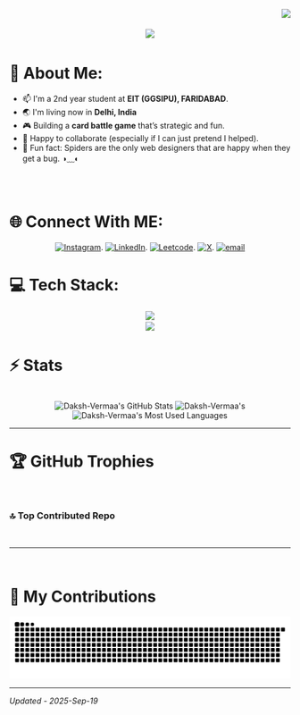 <p><img align="right" src="https://komarev.com/ghpvc/?username=Daksh-Vermaa&color=blue&style=plastic" /></p>


<h1 align="center">
<img src="https://readme-typing-svg.herokuapp.com?font=Fira+Code&amp;weight=500&amp;size=30&amp;letterSpacing=1px&amp;duration=3000&amp;pause=1000&amp;color=36BCF7&amp;center=true&amp;vCenter=true&amp;width=500&amp;height=80&amp;lines=Hello+There!+%F0%9F%91%8B%F0%9F%8F%BB;I'm+Daksh+Verma!;" />
</h1 align="center">


<h1 id="-about-me-">💫 About Me:</h1>
<div>
<ul>
<li>📫 I&#39;m a 2nd year student at <strong>EIT (GGSIPU), FARIDABAD</strong>.</li>
<li>🌏 I&#39;m living now in <strong>Delhi, India</strong></li>
<li>🎮 Building a <strong>card battle game</strong> that’s strategic and fun.</li>
<li>🤝 Happy to collaborate (especially if I can just pretend I helped).</li>
<li>🧠 Fun fact: Spiders are the only web designers that are happy when they get a bug. ◑﹏◐</li>
</ul>
    </div>

    
<p><br><br></p>
<h1 id="-connect-with-me-">🌐 Connect With ME:</h1>
<div align="center">
<p><a href="https://instagram.com/dumbdrixx"><img src="https://img.shields.io/badge/Instagram-%23E4405F.svg?logo=Instagram&amp;logoColor=white" alt="Instagram"></a>.
<a href="https://linkedin.com/in/daksh-vermaa"><img src="https://img.shields.io/badge/LinkedIn-%230077B5.svg?logo=linkedin&amp;logoColor=white" alt="LinkedIn"></a>.
<a href="https://leetcode.com/u/Daksh-Vermaa/"><img src="https://img.shields.io/badge/leetcode-%23FF4500.svg?logo=Leetcode&amp;logoColor=white" alt="Leetcode"></a>.
<a href="https://x.com/DakshVermaaaaa"><img src="https://img.shields.io/badge/X-black.svg?logo=X&amp;logoColor=white" alt="X"></a>.
<a href="mailto:dakshr117@gmail.com"><img src="https://img.shields.io/badge/Email-D14836?logo=gmail&amp;logoColor=white" alt="email"></a> </p>
    </div>


<h1 id="-tech-stack-">💻 Tech Stack:</h1>
<div align="center">
    <img src="https://skillicons.dev/icons?i=html,css,vscode,github,git,powershell" /><br>
    <img src="https://skillicons.dev/icons?i=c,cs,cpp,python,javascript,bash" /><br>
</div>


  
<h1 id="Stats">⚡️ Stats</h1>

<br>

<div align=center>
  <img width=390 src="https://github-readme-stats.vercel.app/api?username=Daksh-Vermaa&theme=transparent&count_private=true&show_icons=true&rank_icon=github&locale=en" alt="Daksh-Vermaa's GitHub Stats" />
  <img width=390 src="https://github-readme-streak-stats.herokuapp.com/?user=Daksh-Vermaa&theme=transparent&count_private=true&border_radius=10&locale=en" alt="Daksh-Vermaa's" />
  <img width=325 src="https://github-readme-stats.vercel.app/api/top-langs?username=Daksh-Vermaa&theme=transparent&layout=donut&hide=css&langs_count=8&border_radius=10&show_icons=true&locale=en" alt="Daksh-Vermaa's Most Used Languages" />
</div>

<hr>


<h1 id="-github-trophies">🏆 GitHub Trophies</h1>
<p><img src="https://github-profile-trophy.vercel.app/?username=Daksh-Vermaa&amp;theme=radical&amp;no-frame=false&amp;no-bg=false&amp;margin-w=4" alt=""></p>
<h3 id="-top-contributed-repo">🔝 Top Contributed Repo</h3>
<p><img src="https://github-contributor-stats.vercel.app/api?username=Daksh-Vermaa&amp;limit=5&amp;theme=dark&amp;combine_all_yearly_contributions=true" alt=""></p>
<hr>
<p><a href="https://visitcount.itsvg.in"><img src="https://visitcount.itsvg.in/api?id=Daksh-Vermaa&amp;icon=5&amp;color=1" alt=""></a></p>


<h1 id="Contributions">🐍 My Contributions</h1>

![snake gif](https://github.com/Daksh-Vermaa/Daksh-Vermaa/blob/output/github-snake-dark.svg)

<hr>


*Updated - 2025-Sep-19*
